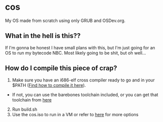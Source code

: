 # cos
My OS made from scratch using only GRUB and OSDev.org.

## What in the hell is this??
If I'm gonna be honest I have small plans with this, but I'm just going for an OS to run my bytecode NBC. Most likely going to be shit, but oh well...

## How do I compile this piece of crap?
1. Make sure you have an i686-elf cross compiler ready to go and in your $PATH ([Find how to compile it here](http://wiki.osdev.org/GCC_Cross-Compiler)).
  * If not, you can use the barebones toolchain included, or you can get that toolchain from [here](https://github.com/rm-hull/barebones-toolchain)
2. Run build.sh
3. Use the cos.iso to run in a VM or refer to [here](http://wiki.osdev.org/Bare_Bones#Booting_the_Kernel) for more options

